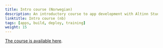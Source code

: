 ```yaml
---
title: Intro course (Norwegian)
description: An introductory course to app development with Altinn Studio and local dev tools. (Only available in Norwegian)
linktitle: Intro course (nb)
tags: [apps, build, deploy, training]
weight: 15
---
```


[The course is available here](/nb/app/app-dev-course/).
